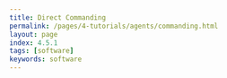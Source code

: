 ```yaml
---
title: Direct Commanding 
permalink: /pages/4-tutorials/agents/commanding.html
layout: page
index: 4.5.1
tags: [software]
keywords: software
---
```

